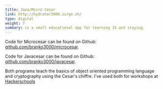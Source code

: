```yaml
---
title: Java/Micro Cesar
link: http://hydrator3000.surge.sh/
type: digital
weight: 7
summary: is a small educational app for learning JS and staying.
---
```

Code for Microcesar can be found on Github: [github.com/branko3000/microcesar](https://github.com/branko3000/microcesar).

Code for Javacesar can be found on Github: [github.com/branko3000/javacesar](https://github.com/branko3000/javacesar).

Both programs teach the basics of object oriented programming language and cryptography using the Cesar's chiffre. I've used both for workshops at [Hackerschools](https://hacker-school.de/)

